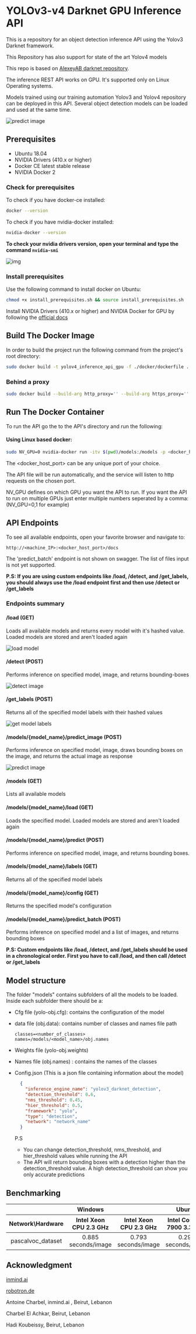 # YOLOv3-v4 Darknet GPU Inference API

This is a repository for an object detection inference API using the Yolov3 Darknet framework.

This Repository has also support for state of the art Yolov4 models 

This repo is based on [AlexeyAB darknet repository](https://github.com/AlexeyAB/darknet).

The inference REST API works on GPU. It's supported only on Linux Operating systems.

Models trained using our training automation Yolov3 and Yolov4  repository can be deployed in this API. Several object detection models can be loaded and used at the same time.

![predict image](./docs/4.gif)

## Prerequisites

- Ubuntu 18.04
- NVIDIA Drivers (410.x or higher)
- Docker CE latest stable release
- NVIDIA Docker 2

### Check for prerequisites

To check if you have docker-ce installed:

```sh
docker --version
```

To check if you have nvidia-docker installed:

```sh
nvidia-docker --version
```

**To check your nvidia drivers version, open your terminal and type the command `nvidia-smi`**

![img](./docs/nvidia-smi.gif)

### Install prerequisites

Use the following command to install docker on Ubuntu:

```sh
chmod +x install_prerequisites.sh && source install_prerequisites.sh
```

Install NVIDIA Drivers (410.x or higher) and NVIDIA Docker for GPU by following the [official docs](https://github.com/nvidia/nvidia-docker/wiki/Installation-(version-2.0))

## Build The Docker Image

In order to build the project run the following command from the project's root directory:

```sh
sudo docker build -t yolov4_inference_api_gpu -f ./docker/dockerfile .
```
### Behind a proxy

```sh
sudo docker build --build-arg http_proxy='' --build-arg https_proxy='' -t yolov4_inference_api_gpu -f ./docker/dockerfile .
```

## Run The Docker Container

To run the API go the to the API's directory and run the following:

#### Using Linux based docker:

```sh
sudo NV_GPU=0 nvidia-docker run -itv $(pwd)/models:/models -p <docker_host_port>:1234 yolov4_inference_api_gpu
```
The <docker_host_port> can be any unique port of your choice.

The API file will be run automatically, and the service will listen to http requests on the chosen port.

NV_GPU defines on which GPU you want the API to run. If you want the API to run on multiple GPUs just enter multiple numbers seperated by a comma: (NV_GPU=0,1 for example)

## API Endpoints

To see all available endpoints, open your favorite browser and navigate to:

```
http://<machine_IP>:<docker_host_port>/docs
```

The 'predict_batch' endpoint is not shown on swagger. The list of files input is not yet supported.

**P.S: If you are using custom endpoints like /load, /detect, and /get_labels, you should always use the /load endpoint first and then use /detect or /get_labels**

### Endpoints summary

#### /load (GET)

Loads all available models and returns every model with it's hashed value. Loaded models are stored and aren't loaded again

![load model](./docs/1.gif)

#### /detect (POST)

Performs inference on specified model, image, and returns bounding-boxes

![detect image](./docs/3.gif)

#### /get_labels (POST)

Returns all of the specified model labels with their hashed values

![get model labels](./docs/2.gif)

#### /models/{model_name}/predict_image (POST)

Performs inference on specified model, image, draws bounding boxes on the image, and returns the actual image as response

![predict image](./docs/4.gif)

#### /models (GET)

Lists all available models

#### /models/{model_name}/load (GET)

Loads the specified model. Loaded models are stored and aren't loaded again

#### /models/{model_name}/predict (POST)

Performs inference on specified model, image, and returns bounding boxes.

#### /models/{model_name}/labels (GET)

Returns all of the specified model labels

#### /models/{model_name}/config (GET)

Returns the specified model's configuration

#### /models/{model_name}/predict_batch (POST)

Performs inference on specified model and a list of images, and returns bounding boxes

**P.S: Custom endpoints like /load, /detect, and /get_labels should be used in a chronological order. First you have to call /load, and then call /detect or /get_labels**

## Model structure

The folder "models" contains subfolders of all the models to be loaded.
Inside each subfolder there should be a:

- Cfg file (yolo-obj.cfg): contains the configuration of the model

- data file (obj.data): contains number of classes and names file path

  ```
  classes=<number_of_classes>
  names=/models/<model_name>/obj.names
  ```

- Weights file (yolo-obj.weights)

- Names file  (obj.names) : contains the names of the classes

- Config.json (This is a json file containing information about the model)

  ```json
    {
      "inference_engine_name": "yolov3_darknet_detection",
      "detection_threshold": 0.6,
      "nms_threshold": 0.45,
      "hier_threshold": 0.5,
      "framework": "yolo",
      "type": "detection",
      "network": "network_name"
    }
  ```
  P.S

  - You can change detection_threshold, nms_threshold, and hier_threshold values while running the API
  - The API will return bounding boxes with a detection higher than the detection_threshold value. A high detection_threshold can show you only accurate predictions

## Benchmarking

<table>
    <thead align="center">
        <tr>
            <th></th>
            <th>Windows</th>
            <th colspan=3>Ubuntu</th>
        </tr>
    </thead>
    <thead align="center">
        <tr>
            <th>Network\Hardware</th>
            <th>Intel Xeon CPU 2.3 GHz</th>
            <th>Intel Xeon CPU 2.3 GHz</th>
            <th>Intel Core i9-7900 3.3 GHZ</th>
            <th>GeForce GTX 1080</th>
        </tr>
    </thead>
    <tbody align="center">
        <tr>
            <td>pascalvoc_dataset</td>
            <td>0.885 seconds/image</td>
            <td>0.793 seconds/image</td>
            <td>0.295 seconds/image</td>
            <td>0.0592 seconds/image</td>
        </tr>
    </tbody>
</table>

## Acknowledgment

[inmind.ai](https://inmind.ai)

[robotron.de](https://robotron.de)

Antoine Charbel, inmind.ai , Beirut, Lebanon

Charbel El Achkar, Beirut, Lebanon

Hadi Koubeissy, Beirut, Lebanon 
